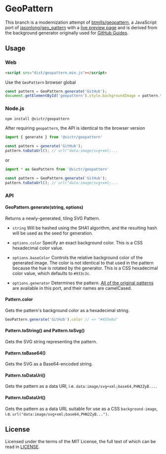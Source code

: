 

# GeoPattern

This branch is a modernization attempt of [btmills/geopattern](https://github.com/btmills/geopattern), a JavaScript port of [jasonlong/geo_pattern](https://github.com/jasonlong/geo_pattern) with a [live preview page](http://btmills.github.io/geopattern/) and is derived from the background generator originally used for [GitHub Guides](http://guides.github.com/).

## Usage

### Web

```html
<script src="dist/geopattern.min.js"></script>
```

Use the `GeoPattern` browser global

```js
const pattern = GeoPattern.generate('GitHub');
document.getElementById('geopattern').style.backgroundImage = pattern.toDataUrl()
```

### Node.js

```bash
npm install @victr/geopattern
```

After requiring `geopattern`, the API is identical to the browser version

```js
import { generate } from '@victr/geopattern'

const pattern = generate('GitHub');
pattern.toDataUrl(); // url("data:image/svg+xml;...
```

or 


```js
import * as GeoPattern from '@victr/geopattern'

const pattern = GeoPattern.generate('GitHub');
pattern.toDataUrl(); // url("data:image/svg+xml;...
```

### API

#### GeoPattern.generate(string, options)

Returns a newly-generated, tiling SVG Pattern.

- `string` Will be hashed using the SHA1 algorithm, and the resulting hash will be used as the seed for generation.

- `options.color` Specify an exact background color. This is a CSS hexadecimal color value.

- `options.baseColor` Controls the relative background color of the generated image. The color is not identical to that used in the pattern because the hue is rotated by the generator. This is a CSS hexadecimal color value, which defaults to `#933c3c`.

- `options.generator` Determines the pattern. [All of the original patterns](https://github.com/jasonlong/geo_pattern#available-patterns) are available in this port, and their names are camelCased.

#### Pattern.color

Gets the pattern's background color as a hexadecimal string.

```js
GeoPattern.generate('GitHub').color // => "#455e8a"
```

#### Pattern.toString() and Pattern.toSvg()

Gets the SVG string representing the pattern.

#### Pattern.toBase64()

Gets the SVG as a Base64-encoded string.

#### Pattern.toDataUri()

Gets the pattern as a data URI, i.e. `data:image/svg+xml;base64,PHN2ZyB...`.

#### Pattern.toDataUrl()

Gets the pattern as a data URL suitable for use as a CSS `background-image`, i.e. `url("data:image/svg+xml;base64,PHN2ZyB...")`.

## License

Licensed under the terms of the MIT License, the full text of which can be read in [LICENSE](LICENSE).


[downloads-image]: https://img.shields.io/npm/dm/geopattern.svg?style=flat-square
[npm-image]: https://img.shields.io/npm/v/geopattern.svg?style=flat-square
[npm-url]: https://www.npmjs.com/package/geopattern
[travis-image]: https://img.shields.io/travis/btmills/geopattern/master.svg?style=flat-square
[travis-url]: https://travis-ci.org/btmills/geopattern
